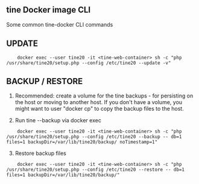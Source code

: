 tine Docker image CLI
---

Some common tine-docker CLI commands

## UPDATE

~~~
    docker exec --user tine20 -it <tine-web-container> sh -c "php /usr/share/tine20/setup.php --config /etc/tine20 --update -v"
~~~

## BACKUP / RESTORE

1) Recommended: create a volume for the tine backups - for persisting on the host or moving to another host.
If you don't have a volume, you might want to user "docker cp" to copy the backup files to the host.

2) Run tine --backup via docker exec
~~~
    docker exec --user tine20 -it <tine-web-container> sh -c "php /usr/share/tine20/setup.php --config /etc/tine20 --backup -- db=1 files=1 backupDir=/var/lib/tine20/backup/ noTimestamp=1"
~~~

3) Restore backup files 
~~~
    docker exec --user tine20 -it <tine-web-container> sh -c "php /usr/share/tine20/setup.php --config /etc/tine20 --restore -- db=1 files=1 backupDir=/var/lib/tine20/backup/"
~~~
